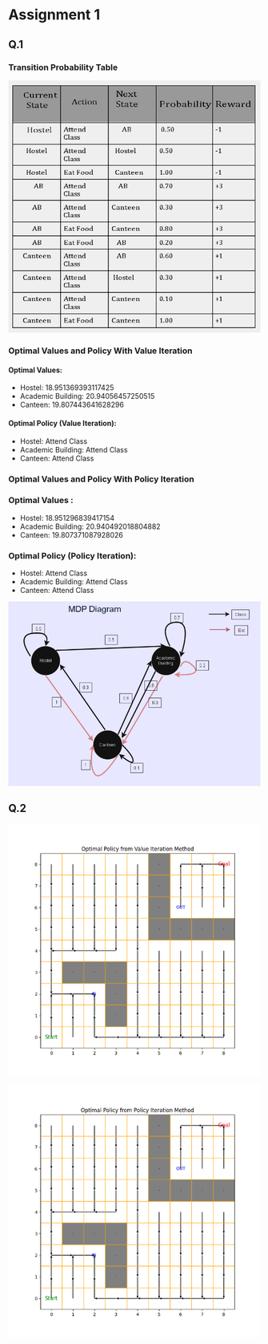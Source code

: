 # Assignment 1

## Q.1

### Transition Probability Table
![Table Description](images/table_mdp.PNG)

### Optimal Values and Policy With Value Iteration

#### Optimal Values:
- Hostel: 18.951369393117425
- Academic Building: 20.94056457250515
- Canteen: 19.807443641628296

#### Optimal Policy (Value Iteration):
- Hostel: Attend Class
- Academic Building: Attend Class
- Canteen: Attend Class

### Optimal Values and Policy With Policy Iteration

### Optimal Values :
- Hostel: 18.951296839417154
- Academic Building: 20.940492018804882
- Canteen: 19.807371087928026

### Optimal Policy (Policy Iteration):
- Hostel: Attend Class
- Academic Building: Attend Class
- Canteen: Attend Class

![Diagram Description](images/MDP_diagram.PNG)

## Q.2

![Diagram Description](images/Optimal_Policy_from_Value_Iteration_Method.png)

![Diagram Description](images/Optimal_Policy_from_Policy_Iteration_Method.png)